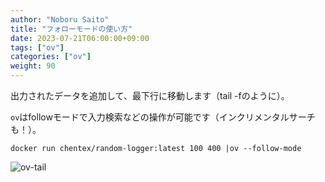 ```yaml
---
author: "Noboru Saito"
title: "フォローモードの使い方"
date: 2023-07-21T06:00:00+09:00
tags: ["ov"]
categories: ["ov"]
weight: 90
---
```


出力されたデータを追加して、最下行に移動します（tail -fのように）。

`ov`はfollowモードで入力検索などの操作が可能です（インクリメンタルサーチも！）。

```console
docker run chentex/random-logger:latest 100 400 |ov --follow-mode
```

![ov-tail](/ov/ov-tail.gif)
